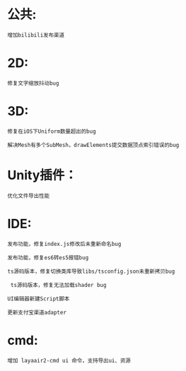 # 公共:
    
    增加bilibili发布渠道

# 2D:

    修复文字缩放抖动bug

# 3D:

    修复在iOS下Uniform数量超出的bug

    解决Mesh有多个SubMesh，drawElements提交数据顶点索引错误的bug 

# Unity插件： 

    优化文件导出性能

# IDE:

    发布功能，修复index.js修改后未重新命名bug

    发布功能，修复es6转es5报错bug  

    ts源码版本，修复切换类库导致libs/tsconfig.json未重新拷贝bug

     ts源码版本，修复无法加载shader bug

    UI编辑器新建Script脚本

    更新支付宝渠道adapter
    
# cmd:

    增加 layaair2-cmd ui 命令，支持导出ui、资源